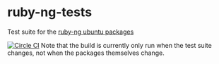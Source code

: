 # ruby-ng-tests
Test suite for the [ruby-ng ubuntu
packages](https://www.brightbox.com/docs/ruby/ubuntu/)

[![Circle CI](https://circleci.com/gh/prognostikos/ruby-ng-tests.svg?style=svg)](https://circleci.com/gh/prognostikos/ruby-ng-tests)
Note that the build is currently only run when the test suite changes, not when
the packages themselves change.
